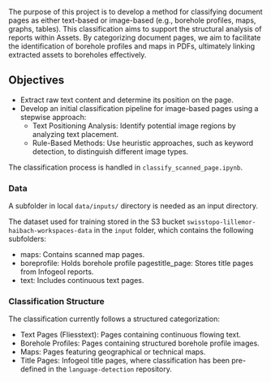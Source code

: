 The purpose of this project is to develop a method for classifying document pages as either text-based or image-based (e.g., borehole profiles, maps, graphs, tables). This classification aims to support the structural analysis of reports within Assets. By categorizing document pages, we aim to facilitate the identification of borehole profiles and maps in PDFs, ultimately linking extracted assets to boreholes effectively.

## Objectives

- Extract raw text content and determine its position on the page.
- Develop an initial classification pipeline for image-based pages using a stepwise approach:
    - Text Positioning Analysis: Identify potential image regions by analyzing text placement.
    - Rule-Based Methods: Use heuristic approaches, such as keyword detection, to distinguish different image types.

The classification process is handled in `classify_scanned_page.ipynb`.


### Data
A subfolder in local `data/inputs/` directory is needed as an input directory.

The dataset used for training stored in the S3 bucket `swisstopo-lillemor-haibach-workspaces-data` in the `input` folder, which contains the following subfolders:

- maps: Contains scanned map pages.
- boreprofile: Holds borehole profile pagestitle_page: Stores title pages from Infogeol reports.
- text: Includes continuous text pages.

### Classification Structure

The classification currently follows a structured categorization:

- Text Pages (Fliesstext): Pages containing continuous flowing text.
- Borehole Profiles: Pages containing structured borehole profile images.
- Maps: Pages featuring geographical or technical maps.
- Title Pages: Infogeol title pages, where classification has been pre-defined in the `language-detection` repository.